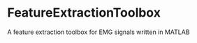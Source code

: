 FeatureExtractionToolbox
========================

A feature extraction toolbox for EMG signals written in MATLAB
